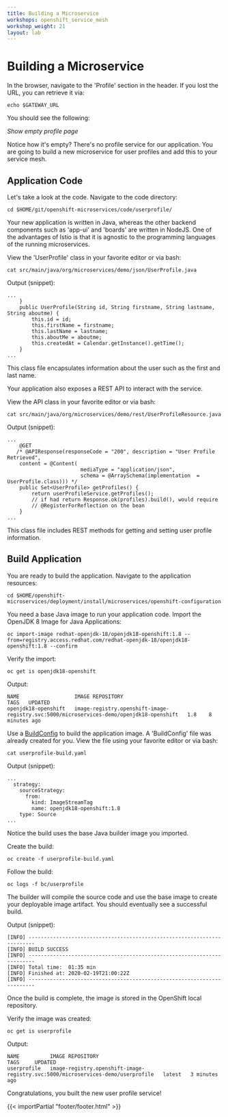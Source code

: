 ```yaml
---
title: Building a Microservice
workshops: openshift_service_mesh
workshop_weight: 21
layout: lab
---
```


# Building a Microservice

In the browser, navigate to the 'Profile' section in the header.  If you lost the URL, you can retrieve it via:
```
echo $GATEWAY_URL
```

You should see the following:

*Show empty profile page*

Notice how it's empty?  There's no profile service for our application.  You are going to build a new microservice for user profiles and add this to your service mesh.

## Application Code

Let's take a look at the code.  Navigate to the code directory:
```
cd $HOME/git/openshift-microservices/code/userprofile/
```

Your new application is written in Java, whereas the other backend components such as 'app-ui' and 'boards' are written in NodeJS.  One of the advantages of Istio is that it is agnostic to the programming languages of the running microservices.

View the 'UserProfile' class in your favorite editor or via bash:
```
cat src/main/java/org/microservices/demo/json/UserProfile.java
```

Output (snippet):
```
...
    }
    public UserProfile(String id, String firstname, String lastname, String aboutme) {
        this.id = id;
        this.firstName = firstname;
        this.lastName = lastname;
        this.aboutMe = aboutme;
        this.createdAt = Calendar.getInstance().getTime();
    }
...
```

This class file encapsulates information about the user such as the first and last name.

Your application also exposes a REST API to interact with the service.

View the API class in your favorite editor or via bash:
```
cat src/main/java/org/microservices/demo/rest/UserProfileResource.java
```

Output (snippet):
```
...
    @GET
   /* @APIResponse(responseCode = "200", description = "User Profile Retrieved",
    content = @Content( 
                        mediaType = "application/json",
                        schema = @ArraySchema(implementation  = UserProfile.class))) */
    public Set<UserProfile> getProfiles() {
        return userProfileService.getProfiles();
        // if had return Response.ok(profiles).build(), would require
        // @RegisterForReflection on the bean
    }
...
```

This class file includes REST methods for getting and setting user profile information.

## Build Application

You are ready to build the application.  Navigate to the application resources:
```
cd $HOME/openshift-microservices/deployment/install/microservices/openshift-configuration
```

You need a base Java image to run your application code.  Import the OpenJDK 8 Image for Java Applications:
```
oc import-image redhat-openjdk-18/openjdk18-openshift:1.8 --from=registry.access.redhat.com/redhat-openjdk-18/openjdk18-openshift:1.8 --confirm
```

Verify the import:
```
oc get is openjdk18-openshift
```

Output:
```
NAME                  IMAGE REPOSITORY                                                                          TAGS   UPDATED
openjdk18-openshift   image-registry.openshift-image-registry.svc:5000/microservices-demo/openjdk18-openshift   1.8    8 minutes ago
```

Use a [BuildConfig][1] to build the application image.  A 'BuildConfig' file was already created for you.  View the file using your favorite editor or via bash:
```
cat userprofile-build.yaml 
```

Output (snippet):
```
...
  strategy:
    sourceStrategy:
      from:
        kind: ImageStreamTag
        name: openjdk18-openshift:1.8
    type: Source
...
```

Notice the build uses the base Java builder image you imported.

Create the build:
```
oc create -f userprofile-build.yaml
```

Follow the build:
```
oc logs -f bc/userprofile
```

The builder will compile the source code and use the base image to create your deployable image artifact.  You should eventually see a successful build.

Output (snippet):
```
[INFO] ------------------------------------------------------------------------
[INFO] BUILD SUCCESS
[INFO] ------------------------------------------------------------------------
[INFO] Total time:  01:35 min
[INFO] Finished at: 2020-02-19T21:00:22Z
[INFO] ------------------------------------------------------------------------

```

Once the build is complete, the image is stored in the OpenShift local repository.

Verify the image was created:
```
oc get is userprofile
```

Output:
```
NAME          IMAGE REPOSITORY                                                                  TAGS     UPDATED
userprofile   image-registry.openshift-image-registry.svc:5000/microservices-demo/userprofile   latest   3 minutes ago
```

Congratulations, you built the new user profile service!

[1]: https://docs.openshift.com/container-platform/4.2/builds/understanding-buildconfigs.html

{{< importPartial "footer/footer.html" >}}